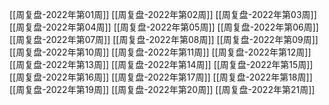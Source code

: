 [[周复盘-2022年第01周]]
[[周复盘-2022年第02周]]
[[周复盘-2022年第03周]]
[[周复盘-2022年第04周]]
[[周复盘-2022年第05周]]
[[周复盘-2022年第06周]]
[[周复盘-2022年第07周]]
[[周复盘-2022年第08周]]
[[周复盘-2022年第09周]]
[[周复盘-2022年第10周]]
[[周复盘-2022年第11周]]
[[周复盘-2022年第12周]]
[[周复盘-2022年第13周]]
[[周复盘-2022年第14周]]
[[周复盘-2022年第15周]]
[[周复盘-2022年第16周]]
[[周复盘-2022年第17周]]
[[周复盘-2022年第18周]]
[[周复盘-2022年第19周]]
[[周复盘-2022年第20周]]
[[周复盘-2022年第21周]]